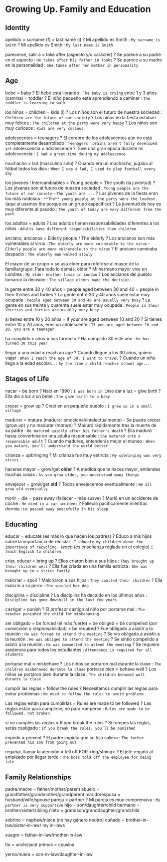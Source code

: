 # Growing Up. Family and Education

## Identity

apellido
    = surname (f)
    = last name (i)
    ? Mi apellido es Smith : `My surname is Smith`
    ? Mi apellido es Smith : `My last name is Smith`


parecerse, salir a = take after (aspecto y/o carácter)
    ? Se parece a su padre en el aspecto : `He takes after his father in looks`
    ? Se parece a su madre en la personalidad : `She takes after her mother in personality`


## Age

bebé = baby
    ? El bebé está llorando : `The baby is crying`
entre 1 y 3 años (camina) = toddler
    ? El niño pequeño está aprendiendo a caminar : `The toddler is learning to walk`

los niños
    = children
    = kids (i)
    ? Los niños son el futuro de nuestra sociedad : `Children are the future of our society`
    ? Los niños en la fiesta estaban muy felices : `The children at the party were very happy`
    ? Los niños son muy curiosos : `Kids are very curious`

adolescentes = teenagers
    ? El cerebro de los adolescentes aún no está completamente desarrollado : `Teenagers' brains aren't fully developed yet`
adolescencia
    = adolescence
    ? Tuve una gran época durante mi adolescencia : `I had a great time during my adolescence`

muchacho = lad (masculino sólo)
    ? Cuando era un muchacho, jugaba al fútbol todos los días : `When I was a lad, I used to play football every day`

los jóvenes
    ! Intercambiables
    = Young people
    = The youth (la juventud)
    ? Los jóvenes son el futuro de nuestra sociedad : `Young people are the future of our society` - `The youth are ...`
    ? Los jóvenes de la fiesta eran los más ruidosos : `**The** young people at the party were the loudest` (aquí sí usamos _the_ porque es un grupo específico)
    ? La juventud de hoy es muy diferente al pasado : `The youth of today are very different from the past`

los  adultos = adults
    ? Los adultos tienen responsabilidades diferentes a los niños : `Adults have different responsibilities than children`

anciano, ancianos
    = Elderly people / The elderly
    ? Los ancianos son más vulnerables al virus : `The elderly are more vulnerable to the virus` - `Elderly people are more vulnerable to the virus`
    ? El anciano caminaba despacio : `The elderly man walked slowly`

El mayor de un grupo
    = se usa elder para referirse al mayor de la familia/grupo. Para todo lo demás, older
    ? Mi hermano mayor vive en Londres : `My elder brother lives in London`
    ? Los ancianos del pueblo tomaron la decisión : `The village elders made the decision`

la gente entre 30 y 40 años
    = people aged between 30 and 40
    = people in their thirties and forties
    ? La gente entre 30 y 40 años suele estar muy ocupada : `People aged between 30 and 40 are usually very busy`
    ? La gente en sus treinta y cuarenta suele estar muy ocupada : `People in their thirties and forties are usually very busy`

si tienes entre 10 y 20 años
    = if your are aged between 10 and 20
    ? Si tienes entre 10 y 20 años, eres un adolescente : `If you are aged between 10 and 20, you are a teenager`

ha cumplido x años = has turned x
    ? Ha cumplido 30 este año : `He has turned 30 this year`


llegar a una edad = reach an age
    ? Cuando llegue a los 30 años, quiero viajar : `When I reach the age of 30, I want to travel`
    ? Cuando un niño llega a la edad escolar... : `By the time a child reaches school age...`

## Stages of Life

nacer = be born
    ? Nací en 1990 : `I was born in 1990`
dar a luz = give birth
    ? Ella dio a luz a un bebé : `She gave birth to a baby`

crecer = grow up
    ? Crecí en un pequeño pueblo : `I grew up in a small village`

madurar = mature (madurar emocional/intelectualmente)
    - Se puede crecer (_grow up_) y no madurar (_mature_)
    ? Maduró rápidamente tras la muerte de su padre : `He matured quickly after his father's death`
    ? Ella maduró hasta convertirse en una adulta responsable : `She matured into a responsible adult`
    ? Cuando madures, entenderás mejor el mundo : `When you mature, you'll understand the world better`


crianza = upbringing
    ? Mi crianza fue muy estricta : `My upbringing was very strict`

hacerse mayor = grow/get **older**
    ? A medida que te haces mayor, entiendes muchas cosas : `As you grow older, you understand many things`

envejecer = grow/get **old**
    ? Todos envejecemos eventualmente : `We all grow old eventually`

morir
    = die
    = pass away (fallecer - más suave)
    ? Murió en un accidente de coche : `He died in a car accident`
    ? Falleció pacíficamente mientras dormía : `He passed away peacefully in his sleep`

## Educating

educar
    = educate (es más lo que hacen los padres)
    ? Educo a mis hijos sobre la importancia de reciclar : `I educate my children about the importance of recycling`
        - _teach_ (es enseñanza reglada en el colegio) `I teach English to children`

criar, educar = bring up
    ? Ellos criaron bien a sus hijos : `They brought up their children well`
    ? Ella fue criada en una familia estricta : `She was brought up in a strict family`

malcriar = spoil
    ? Malcriaron a sus hijos : `They spoiled their children`
    ? Ella malcrió a su perro : `She spoiled her dog`

disciplina = discipline
    ? La disciplina ha decaído en los últimos años : `Discipline has gone downhill in the last few years`

castigar = punish
    ? El profesor castigó al niño por portarse mal : `The teacher punished the child for misbehaving`

ser obligado
    = be forced (el más fuerte)
    = be obliged
    = be compelled (por convicción o responsabilidad)
    = be required
    ? Fue obligado a asistir a la reunión : `He was forced to attend the meeting`
    ? Se vio obligado a asistir a la reunión : `He was obliged to attend the meeting`
    ? Se sintió compelido a asistir a la reunión : `He was compelled to attend the meeting`
    ? Se requiere asistencia para todos los estudiantes : `Attendance is required for all students`

portarse mal = misbehave
    ? Los niños se portaron mal durante la clase : `The children misbehaved durante la clase`
portarse bien = behave well
    ? Los niños se portaron bien durante la clase : `The children behaved well durante la clase`

cumplir las reglas = follow the rules
    ? Necesitamos cumplir las reglas para evitar problemas : `We need to follow the rules to avoid problems`

Las reglas están para cumplirlas
    = Rules are made to be followed
    ? Las reglas están para cumplirse, no para romperse : `Rules are made to be followed, not broken`

si no cumples las reglas
    = If you break the rules
    ? Si rompes las reglas, serás castigado : `If you break the rules, you’ll be punished`

impedir = prevent
    ? El padre impidió que su hijo saliera : `The father prevented his son from going out`

regañar, llamar la atención
    = tell off FOR <ing/sthing>
    ? El jefe regañó al empleado por llegar tarde : `The boss told off the employee for being late`

## Family Relationships

padre/madre = father/mother/parent
abuelo = grandfather/grandmother/grandparent
marido/esposa = husband/wife/spouse
pareja = partner
    ? Mi pareja es muy comprensiva : `My partner is very supportive`
hijo = son/daughter/child
hermano = brother/sister/sibling
nieto = grandson/granddaughter/grandchild

sobrino = nephew/niece (no hay género neutro)
cuñado = brother-in-law/sister-in-law/ my in-laws

suegro = father-in-law/mother-in-law

tío = uncle/aunt
primos = cousins

yerno/nuera = son-in-law/daughter-in-law
